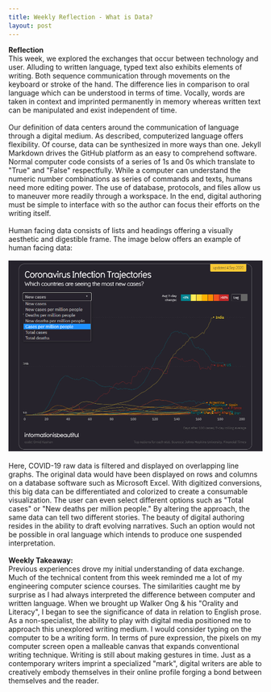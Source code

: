 ```yaml
---
title: Weekly Reflection - What is Data?
layout: post
---
```

**Reflection**<br/>
This week, we explored the exchanges that occur between technology and user. Alluding to written language, typed text also exhibits elements of writing. Both sequence communication through movements on the keyboard or stroke of the hand. The difference lies in comparison to oral language which can be understood in terms of time. Vocally, words are taken in context and imprinted permanently in memory whereas written text can be manipulated and exist independent of time.<br/>
<br/>
Our definition of data centers around the communication of language through a digital medium. As described, computerized language offers flexibility. Of course, data can be synthesized in more ways than one. Jekyll Markdown drives the GitHub platform as an easy to comprehend software. Normal computer code consists of a series of 1s and 0s which translate to "True" and "False" respectfully. While a computer can understand the numeric number combinations as series of commands and texts, humans need more editing power. The use of database, protocols, and files allow us to maneuver more readily through a workspace. In the end, digital authoring must be simple to interface with so the author can focus their efforts on the writing itself.  
<br/>
Human facing data consists of lists and headings offering a visually aesthetic and digestible frame. The image below offers an example of human facing data:<br/> 
<br/>
![coronadata](https://github.com/abdrhkhan/abdrhkhan.github.io/blob/master/coronadata.png)<br/>
<br/>
Here, COVID-19 raw data is filtered and displayed on overlapping line graphs. The original data would have been displayed on rows and columns on a database software such as Microsoft Excel. With digitized conversions, this big data can be differentiated and colorized to create a consumable visualization. The user can even select different options such as "Total cases" or "New deaths per million people." By altering the approach, the same data can tell two different stories. The beauty of digital authoring resides in the ability to draft evolving narratives. Such an option would not be possible in oral language which intends to produce one suspended interpretation.<br/>
<br/>
**Weekly Takeaway:**<br/>
Previous experiences drove my initial understanding of data exchange. Much of the technical content from this week reminded me a lot of my engineering computer science courses. The similarities caught me by surprise as I had always interpreted the difference between computer and written language. When we brought up Walker Ong & his "Orality and Literacy", I began to see the significance of data in relation to English prose. As a non-specialist, the ability to play with digital media positioned me to approach this unexplored writing medium. I would consider typing on the computer to be a writing form. In terms of pure expression, the pixels on my computer screen open a malleable canvas that expands conventional writing technique. Writing is still about making gestures in time. Just as a contemporary writers imprint a specialized "mark", digital writers are able to creatively embody themselves in their online profile forging a bond between themselves and the reader.
